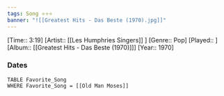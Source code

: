 ```yaml
---
tags: Song ⭐⭐⭐ 
banner: "![[Greatest Hits - Das Beste (1970).jpg]]"
---
```

[Time:: 3:19]
[Artist:: [[Les Humphries Singers]] ]
[Genre:: Pop]
[Played:: ]
[Album:: [[Greatest Hits - Das Beste (1970)]]]
[Year:: 1970]
### Dates
````dataview
TABLE Favorite_Song
WHERE Favorite_Song = [[Old Man Moses]]
````